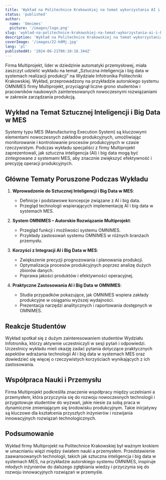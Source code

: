 ```yaml
---
title: 'Wykład na Politechnice Krakowskiej na temat wykorzystania AI i Big Data w systemach realizacji produkcji'
status: 'published'
author:
  name: 'Omnimes'
  picture: '/images/logo.png'
slug: 'wyklad-na-politechnice-krakowskiej-na-temat-wykorzystania-ai-i-big-data-w-systemach-realizacji-produkcji'
description: 'Wykład na Politechnice Krakowskiej na temat wykorzystania AI i Big Data w systemach realizacji produkcji'
coverImage: '/images/22-k0Mj.jpg'
lang: 'pl'
publishedAt: '2024-06-21T06:10:18.344Z'
---
```


Firma Multiprojekt, lider w dziedzinie automatyki przemysłowej, miała zaszczyt udzielić wykładu na temat „Sztuczna inteligencja i big data w systemach realizacji produkcji” na Wydziale Infotronika Politechniki Krakowskiej. Wykład, przeprowadzony na przykładzie autorskiego systemu OMNIMES firmy Multiprojekt, przyciągnął liczne grono studentów i pracowników naukowych zainteresowanych nowoczesnymi rozwiązaniami w zakresie zarządzania produkcją.

## Wykład na Temat Sztucznej Inteligencji i Big Data w MES

Systemy typu MES (Manufacturing Execution System) są kluczowymi elementami nowoczesnych zakładów produkcyjnych, umożliwiając monitorowanie i kontrolowanie procesów produkcyjnych w czasie rzeczywistym. Podczas wykładu specjaliści z firmy Multiprojekt zaprezentowali, jak sztuczna inteligencja (AI) i big data mogą być zintegrowane z systemami MES, aby znacznie zwiększyć efektywność i precyzję operacji produkcyjnych.

## Główne Tematy Poruszone Podczas Wykładu

1. **Wprowadzenie do Sztucznej Inteligencji i Big Data w MES**:

   - Definicje i podstawowe koncepcje związane z AI i big data.
   - Przegląd technologii wspierających implementację AI i big data w systemach MES.

2. **System OMNIMES – Autorskie Rozwiązanie Multiprojekt**:

   - Przegląd funkcji i możliwości systemu OMNIMES.
   - Przykłady zastosowań systemu OMNIMES w różnych branżach przemysłu.

3. **Korzyści z Integracji AI i Big Data w MES**:

   - Zwiększenie precyzji prognozowania i planowania produkcji.
   - Optymalizacja procesów produkcyjnych poprzez analizę dużych zbiorów danych.
   - Poprawa jakości produktów i efektywności operacyjnej.

4. **Praktyczne Zastosowania AI i Big Data w OMNIMES**:

   - Studia przypadków pokazujące, jak OMNIMES wspiera zakłady produkcyjne w osiąganiu wyższej wydajności.
   - Prezentacja narzędzi analitycznych i raportowania dostępnych w OMNIMES.

## Reakcje Studentów

Wykład spotkał się z dużym zainteresowaniem studentów Wydziału Infotronika, którzy aktywnie uczestniczyli w sesji pytań i odpowiedzi. Uczestnicy wykładu mieli okazję zadać pytania dotyczące praktycznych aspektów wdrażania technologii AI i big data w systemach MES oraz dowiedzieć się więcej o rzeczywistych korzyściach wynikających z ich zastosowania.

## Współpraca Nauki i Przemysłu

Firma Multiprojekt podkreśliła znaczenie współpracy między uczelniami a przemysłem, która przyczynia się do rozwoju nowoczesnych technologii i przygotowuje studentów do wyzwań, jakie niesie za sobą praca w dynamicznie zmieniającym się środowisku produkcyjnym. Takie inicjatywy są kluczowe dla kształcenia przyszłych inżynierów i rozwijania innowacyjnych rozwiązań technologicznych.

## Podsumowanie

Wykład firmy Multiprojekt na Politechnice Krakowskiej był ważnym krokiem w umacnianiu więzi między światem nauki a przemysłem. Przedstawienie zaawansowanych technologii, takich jak sztuczna inteligencja i big data w systemach MES, na przykładzie autorskiego systemu OMNIMES, inspiruje młodych inżynierów do dalszego zgłębiania wiedzy i przyczynia się do rozwoju innowacyjnych rozwiązań w przemyśle.